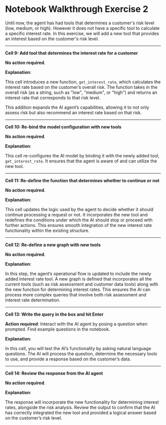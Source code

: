 # Notebook Walkthrough Exercise 2

Until now, the agent has had tools that determines a customer's risk level (low, medium, or high). However it does not have a specific tool to calculate a specific interest rate. In this exercise, we will add a new tool that provides an interest based on the customer's risk level. 

-----

**Cell 9: Add tool that determines the interest rate for a customer**

**No action required**.

**Explanation**: <br>

This cell introduces a new function, `get_interest_rate`, which calculates the interest rate based on the customer’s overall risk. The function takes in the overall risk (as a string, such as "low", "medium", or "high") and returns an interest rate that corresponds to that risk level.

This addition expands the AI agent’s capabilities, allowing it to not only assess risk but also recommend an interest rate based on that risk.

-----

**Cell 10: Re-bind the model configuration with new tools**

**No action required**.

**Explanation**: <br>

This cell re-configures the AI model by binding it with the newly added tool, `get_interest_rate`. It ensures that the agent is aware of and can utilize the new tool.

-----

**Cell 11: Re-define the function that determines whether to continue or not**

**No action required**.

**Explanation**: <br>

This cell updates the logic used by the agent to decide whether it should continue processing a request or not. It incorporates the new tool and redefines the conditions under which the AI should stop or proceed with further actions. This ensures smooth integration of the new interest rate functionality within the existing structure.

-----

**Cell 12: Re-define a new graph with new tools**

**No action required**.

**Explanation**: <br>

In this step, the agent’s operational flow is updated to include the newly added interest rate tool. A new graph is defined that incorporates all the current tools (such as risk assessment and customer data tools) along with the new function for determining interest rates. This ensures the AI can process more complex queries that involve both risk assessment and interest rate determination. 

-----

**Cell 13: Write the query in the box and hit Enter**

**Action required**: Interact with the AI agent by posing a question when prompted. Find example questions in the notebook.

**Explanation**: <br>

 In this cell, you will test the AI’s functionality by asking natural language questions. The AI will process the question, determine the necessary tools to use, and provide a response based on the customer’s data.

-----

**Cell 14: Review the response from the AI agent**

**No action required**.

**Explanation**: <br>

The response will incorporate the new functionality for determining interest rates, alongside the risk analysis. Review the output to confirm that the AI has correctly integrated the new tool and provided a logical answer based on the customer’s risk level.